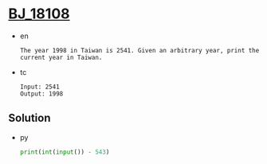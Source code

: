 # [BJ_18108](https://acmicpc.net/problem/18108)

* en

  ```en
  The year 1998 in Taiwan is 2541. Given an arbitrary year, print the current year in Taiwan.
  ```

* tc

  ```tc
  Input: 2541
  Output: 1998
  ```

## Solution

* py

  ```py
  print(int(input()) - 543)
  ```

